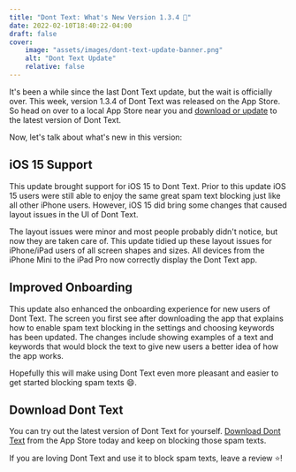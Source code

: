 ```yaml
---
title: "Dont Text: What's New Version 1.3.4 🥳"
date: 2022-02-10T18:40:22-04:00
draft: false
cover:
    image: "assets/images/dont-text-update-banner.png"
    alt: "Dont Text Update"
    relative: false 
---
```


It's been a while since the last Dont Text update, but the wait is officially over. This week, version 1.3.4 of Dont Text was released on the App Store. So head on over to a local App Store near you and [download or update](https://apps.apple.com/us/app/dont-text/id1540836811) to the latest version of Dont Text. 

Now, let's talk about what's new in this version:

## iOS 15 Support

This update brought support for iOS 15 to Dont Text. Prior to this update iOS 15 users were still able to enjoy the same great spam text blocking just like all other iPhone users. However, iOS 15 did bring some changes that caused layout issues in the UI of Dont Text.

The layout issues were minor and most people probably didn't notice, but now they are taken care of. This update tidied up these layout issues for iPhone/iPad users of all screen shapes and sizes. All devices from the iPhone Mini to the iPad Pro now correctly display the Dont Text app.

## Improved Onboarding

This update also enhanced the onboarding experience for new users of Dont Text. The screen you first see after downloading the app that explains how to enable spam text blocking in the settings and choosing keywords has been updated. The changes include showing examples of a text and keywords that would block the text to give new users a better idea of how the app works.

Hopefully this will make using Dont Text even more pleasant and easier to get started blocking spam texts 😄. 

## Download Dont Text

You can try out the latest version of Dont Text for yourself. [Download Dont Text](https://apps.apple.com/us/app/dont-text/id1540836811) from the App Store today and keep on blocking those spam texts. 

If you are loving Dont Text and use it to block spam texts, leave a review ⭐️!
